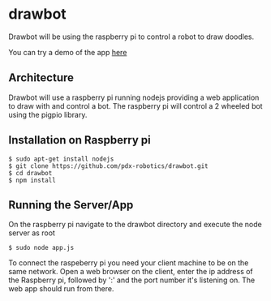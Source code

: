 # drawbot

Drawbot will be using the raspberry pi to control a robot to draw doodles. 

You can try a demo of the app [here](http://homeolson.ddns.net)

## Architecture

Drawbot will use a raspberry pi running nodejs providing a web application to draw with and control a bot. The raspberry pi will control a 2 wheeled bot using the pigpio library. 

## Installation on Raspberry pi

```
$ sudo apt-get install nodejs
$ git clone https://github.com/pdx-robotics/drawbot.git
$ cd drawbot
$ npm install
```

## Running the Server/App
On the raspberry pi navigate to the drawbot directory and execute the node server as root
```
$ sudo node app.js
```
To connect the raspeberry pi you need your client machine to be on the same network. Open a web browser on the client, enter the ip address of the Raspberry pi, followed by ':' and the port number it's listening on. The web app should run from there.
